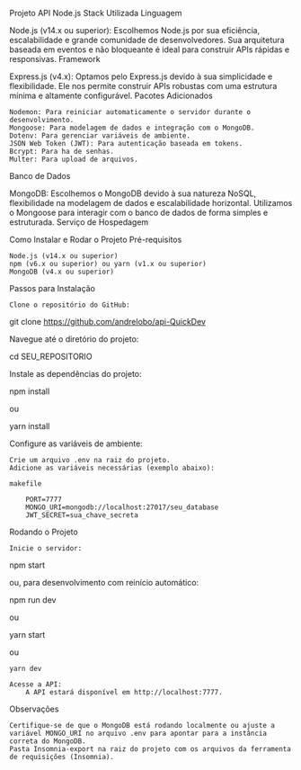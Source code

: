 Projeto API Node.js
Stack Utilizada
Linguagem

Node.js (v14.x ou superior): Escolhemos Node.js por sua eficiência, escalabilidade e grande comunidade de desenvolvedores. Sua arquitetura baseada em eventos e não bloqueante é ideal para construir APIs rápidas e responsivas.
Framework

Express.js (v4.x): Optamos pelo Express.js devido à sua simplicidade e flexibilidade. Ele nos permite construir APIs robustas com uma estrutura mínima e altamente configurável.
Pacotes Adicionados

    Nodemon: Para reiniciar automaticamente o servidor durante o desenvolvimento.
    Mongoose: Para modelagem de dados e integração com o MongoDB.
    Dotenv: Para gerenciar variáveis de ambiente.
    JSON Web Token (JWT): Para autenticação baseada em tokens.
    Bcrypt: Para ha de senhas.
    Multer: Para upload de arquivos.

Banco de Dados

MongoDB: Escolhemos o MongoDB devido à sua natureza NoSQL, flexibilidade na modelagem de dados e escalabilidade horizontal. Utilizamos o Mongoose para interagir com o banco de dados de forma simples e estruturada.
Serviço de Hospedagem

Como Instalar e Rodar o Projeto
Pré-requisitos

    Node.js (v14.x ou superior)
    npm (v6.x ou superior) ou yarn (v1.x ou superior)
    MongoDB (v4.x ou superior)

Passos para Instalação

    Clone o repositório do GitHub:

    

git clone https://github.com/andrelobo/api-QuickDev

Navegue até o diretório do projeto:



cd SEU_REPOSITORIO

Instale as dependências do projeto:



npm install

ou



yarn install

Configure as variáveis de ambiente:

    Crie um arquivo .env na raiz do projeto.
    Adicione as variáveis necessárias (exemplo abaixo):

    makefile

        PORT=7777
        MONGO_URI=mongodb://localhost:27017/seu_database
        JWT_SECRET=sua_chave_secreta

Rodando o Projeto

    Inicie o servidor:

    

npm start

ou, para desenvolvimento com reinício automático:



npm run dev

ou



yarn start

ou



    yarn dev

    Acesse a API:
        A API estará disponível em http://localhost:7777.

Observações

    Certifique-se de que o MongoDB está rodando localmente ou ajuste a variável MONGO_URI no arquivo .env para apontar para a instância correta do MongoDB.
    Pasta Insomnia-export na raiz do projeto com os arquivos da ferramenta de requisições (Insomnia).


